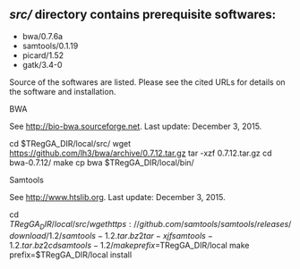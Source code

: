 ## *src/* directory contains prerequisite softwares:
- bwa/0.7.6a
- samtools/0.1.19
- picard/1.52
- gatk/3.4-0

Source of the softwares are listed. Please see the cited URLs for details on the software and installation.

BWA

See http://bio-bwa.sourceforge.net. Last update: December 3, 2015.

cd $TRegGA_DIR/local/src/
wget https://github.com/lh3/bwa/archive/0.7.12.tar.gz
tar -xzf 0.7.12.tar.gz
cd bwa-0.7.12/
make
cp bwa $TRegGA_DIR/local/bin/

Samtools

See http://www.htslib.org. Last update: December 3, 2015.

cd $TRegGA_DIR/local/src/
wget https://github.com/samtools/samtools/releases/download/1.2/samtools-1.2.tar.bz2
tar -xjf samtools-1.2.tar.bz2
cd samtools-1.2/
make prefix=$TRegGA_DIR/local
make prefix=$TRegGA_DIR/local install


